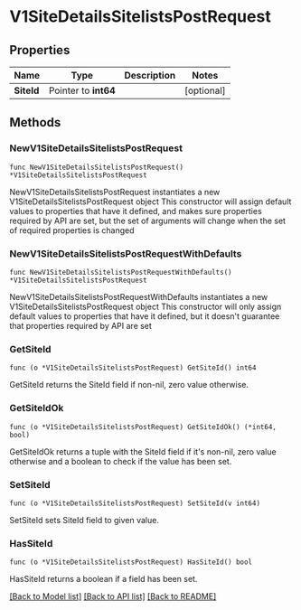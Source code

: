 # V1SiteDetailsSitelistsPostRequest

## Properties

Name | Type | Description | Notes
------------ | ------------- | ------------- | -------------
**SiteId** | Pointer to **int64** |  | [optional] 

## Methods

### NewV1SiteDetailsSitelistsPostRequest

`func NewV1SiteDetailsSitelistsPostRequest() *V1SiteDetailsSitelistsPostRequest`

NewV1SiteDetailsSitelistsPostRequest instantiates a new V1SiteDetailsSitelistsPostRequest object
This constructor will assign default values to properties that have it defined,
and makes sure properties required by API are set, but the set of arguments
will change when the set of required properties is changed

### NewV1SiteDetailsSitelistsPostRequestWithDefaults

`func NewV1SiteDetailsSitelistsPostRequestWithDefaults() *V1SiteDetailsSitelistsPostRequest`

NewV1SiteDetailsSitelistsPostRequestWithDefaults instantiates a new V1SiteDetailsSitelistsPostRequest object
This constructor will only assign default values to properties that have it defined,
but it doesn't guarantee that properties required by API are set

### GetSiteId

`func (o *V1SiteDetailsSitelistsPostRequest) GetSiteId() int64`

GetSiteId returns the SiteId field if non-nil, zero value otherwise.

### GetSiteIdOk

`func (o *V1SiteDetailsSitelistsPostRequest) GetSiteIdOk() (*int64, bool)`

GetSiteIdOk returns a tuple with the SiteId field if it's non-nil, zero value otherwise
and a boolean to check if the value has been set.

### SetSiteId

`func (o *V1SiteDetailsSitelistsPostRequest) SetSiteId(v int64)`

SetSiteId sets SiteId field to given value.

### HasSiteId

`func (o *V1SiteDetailsSitelistsPostRequest) HasSiteId() bool`

HasSiteId returns a boolean if a field has been set.


[[Back to Model list]](../README.md#documentation-for-models) [[Back to API list]](../README.md#documentation-for-api-endpoints) [[Back to README]](../README.md)


